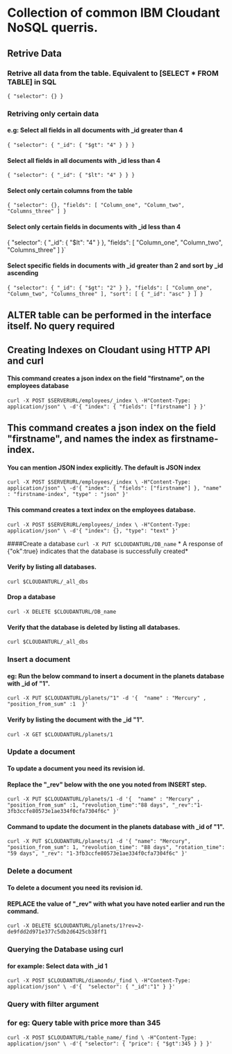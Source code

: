 # Collection of common IBM Cloudant NoSQL querris. 

## Retrive Data 
### Retrive all data from the table. Equivalent to [SELECT * FROM TABLE] in SQL
`{
   "selector": {}
}`

### Retriving only certain data
#### e.g: Select all fields in all documents with _id greater than 4

`{
   "selector": {
      "_id": {
         "$gt": "4"
      }
   }
}`

#### Select all fields in all documents with _id less than 4
`{
   "selector": {
      "_id": {
         "$lt": "4"
      }
   }
}`

#### Select only certain columns from the table 
`{
    "selector": {},
    "fields": [
       "Column_one",
       "Column_two",
       "Columns_three"
    ]
 }`

#### Select only certain fields  in documents with _id less than 4
{
    "selector": {
    "_id": {
          "$lt": "4"
       }
    },
    "fields": [
        "Column_one",
        "Column_two",
        "Columns_three"
     ]
  }`

#### Select specific fields in documents with _id greater than 2 and sort by _id ascending 
 `{
    "selector": {
       "_id": {
          "$gt": "2"
       }
    },
    "fields": [
        "Column_one",
        "Column_two",
        "Columns_three"
    ],
    "sort": [
       {
          "_id": "asc"
       }
    ]
 }`


## ALTER table can be performed in the interface itself. No query required

## Creating Indexes on Cloudant using HTTP API and curl
#### This command creates a json index on the field "firstname", on the employees database
`curl -X POST $SERVERURL/employees/_index \
-H"Content-Type: application/json" \
-d'{
    "index": {
        "fields": ["firstname"]
    }
}'`

## This command creates a json index on the field "firstname", and names the index as firstname-index.
#### You can mention JSON index explicitly. The default is JSON index

`curl -X POST $SERVERURL/employees/_index \
-H"Content-Type: application/json" \
-d'{
    "index": {
        "fields": ["firstname"]
    },
    "name" : "firstname-index",
    "type" : "json"
}'`

#### This command creates a text index on the employees database.
`curl -X POST $SERVERURL/employees/_index \
-H"Content-Type: application/json" \
-d'{ "index": {},
     "type": "text"
}'`



####Create a database 
`curl -X PUT $CLOUDANTURL/DB_name`
    * A response of {"ok":true} indicates that the database is successfully created*

#### Verify by listing all databases.
`curl $CLOUDANTURL/_all_dbs`

####  Drop a database
`curl -X DELETE $CLOUDANTURL/DB_name`

#### Verify that the database is deleted by listing all databases.
`curl $CLOUDANTURL/_all_dbs`

### Insert a document
#### eg: Run the below command to insert a document in the planets database with _id of "1".
`curl -X PUT $CLOUDANTURL/planets/"1" -d '{ 
    "name" : "Mercury" ,
    "position_from_sum" :1 
     }'`

####  Verify by listing the document with the _id "1".
`curl -X GET $CLOUDANTURL/planets/1`

### Update a document
#### To update a document you need its revision id.
#### Replace the "_rev" below with the one you noted from INSERT step.

`curl -X PUT $CLOUDANTURL/planets/1 -d '{ 
    "name" : "Mercury" ,
    "position_from_sum" :1,
    "revolution_time":"88 days",
    "_rev":"1-3fb3ccfe80573e1ae334f0cfa7304f6c"
    }'`


#### Command to update the document in the planets database with _id of "1".    
`curl -X PUT $CLOUDANTURL/planets/1 -d '{
    "name": "Mercury",
    "position_from_sum": 1,
    "revolution_time": "88 days",
    "rotation_time": "59 days",
    "_rev": "1-3fb3ccfe80573e1ae334f0cfa7304f6c"
}'`


###  Delete a document
#### To delete a document you need its revision id.
#### REPLACE the value of "_rev" with what you have noted earlier and run the command.

`curl -X DELETE $CLOUDANTURL/planets/1?rev=2-de9fdd2d971e377c5db2d6425cb38ff1`


### Querying the Database using curl 
#### for example: Select data with _id 1
`curl -X POST $CLOUDANTURL/diamonds/_find \
-H"Content-Type: application/json" \
-d'{ 
    "selector":
        {
            "_id":"1"
        }
    }'`

### Query with filter argument    
###  for eg: Query  table with price more than 345   

`curl -X POST $CLOUDANTURL/table_name/_find \
-H"Content-Type: application/json" \
-d'{ "selector":
        {
            "price":
                {
                    "$gt":345
                }
        }
    }'`





